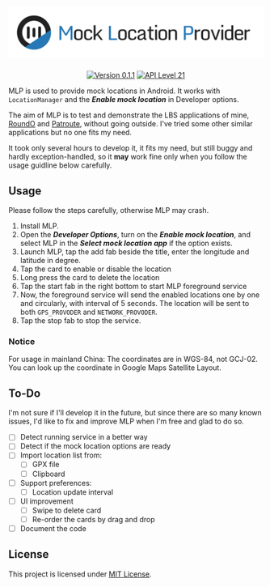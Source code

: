 <h1 align=center><a href="#"><img src="./Resource/Banner.svg" alt="Banner"></a></h1>
<p align=center>
    <a href="./CHANGELOG.md"><img alt="Version 0.1.1" src="https://img.shields.io/badge/version-0.1.1-red.svg"/></a>
    <a href="https://www.android.com/versions/lollipop-5-0/"><img alt="API Level 21" src="https://img.shields.io/badge/API_Level-21-A4C639.svg"/></a>
</p>

MLP is used to provide mock locations in Android. It works with `LocationManager` and the ***Enable mock location*** in Developer options.

The aim of MLP is to test and demonstrate the LBS applications of mine,  [RoundO](https://github.com/lucka-me/RoundO-android "GitHub") and [Patroute](https://github.com/lucka-me/Patroute-android "GitHub"), without going outside. I've tried some other similar applications but no one fits my need.

It took only several hours to develop it, it fits my need, but still buggy and hardly exception-handled, so it **may** work fine only when you follow the usage guidline below carefully.

## Usage
Please follow the steps carefully, otherwise MLP may crash.

1. Install MLP.
2. Open the ***Developer Options***, turn on the ***Enable mock location***, and select MLP in the ***Select mock location app*** if the option exists.
3. Launch MLP, tap the add fab beside the title, enter the longitude and latitude in degree.
4. Tap the card to enable or disable the location
5. Long press the card to delete the location
6. Tap the start fab in the right bottom to start MLP foreground service
7. Now, the foreground service will send the enabled locations one by one and circularly, with interval of 5 seconds. The location will be sent to both `GPS_PROVODER` and `NETWORK_PROVODER`.
8. Tap the stop fab to stop the service.

### Notice
For usage in mainland China: The coordinates are in WGS-84, not GCJ-02. You can look up the coordinate in Google Maps Satellite Layout.

## To-Do
I'm not sure if I'll develop it in the future, but since there are so many known issues, I'd like to fix and improve MLP when I'm free and glad to do so.

- [ ] Detect running service in a better way
- [ ] Detect if the mock location options are ready
- [ ] Import location list from:
  - [ ] GPX file
  - [ ] Clipboard
- [ ] Support preferences:
  - [ ] Location update interval
- [ ] UI improvement
  - [ ] Swipe to delete card
  - [ ] Re-order the cards by drag and drop
- [ ] Document the code

## License
This project is licensed under [MIT License](./LICENSE).
